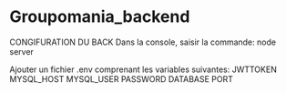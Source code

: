 # Groupomania_backend

CONGIFURATION DU BACK
Dans la console, saisir la commande: node server


Ajouter un fichier .env comprenant les variables suivantes:
JWTTOKEN
MYSQL_HOST
MYSQL_USER
PASSWORD
DATABASE
PORT
      
